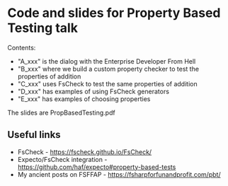 ﻿# Code and slides for Property Based Testing talk

Contents:

* "A_xxx" is the dialog with the Enterprise Developer From Hell
* "B_xxx" where we build a custom property checker to test the properties of addition
* "C_xxx" uses FsCheck to test the same properties of addition
* "D_xxx" has examples of using FsCheck generators
* "E_xxx" has examples of choosing properties

The slides are PropBasedTesting.pdf

## Useful links

* FsCheck - https://fscheck.github.io/FsCheck/
* Expecto/FsCheck integration - https://github.com/haf/expecto#property-based-tests
* My ancient posts on FSFFAP - https://fsharpforfunandprofit.com/pbt/
